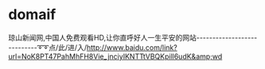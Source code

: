 # domaif
琼山新闻网,中国人免费观看HD,让你直呼好人一生平安的网站----------------------------➰➰点/此/进/入/http://www.baidu.com/link?url=NoK8PT47PahMhFH8Vie_jnciyIKNTTtVBQKpill6udK&amp;wd
